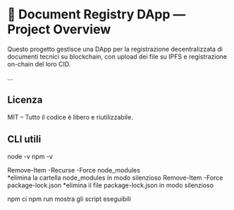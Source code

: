 # 🧾 Document Registry DApp — Project Overview

Questo progetto gestisce una DApp per la registrazione decentralizzata di documenti tecnici su blockchain, con upload dei file su IPFS e registrazione on-chain del loro CID.

...

##  Licenza

MIT – Tutto il codice è libero e riutilizzabile.

## CLI utili

node -v
npm -v

Remove-Item -Recurse -Force node_modules  
*elimina la cartella node_modules in modo silenzioso
Remove-Item -Force package-lock.json
*elimina il file package-lock.json in modo silenzioso

npm ci
npm run mostra gli script eseguibili 

